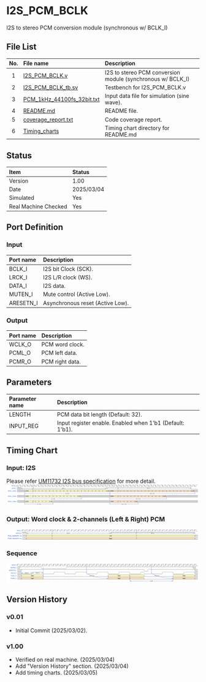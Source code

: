 # I2S_PCM_BCLK
I2S to stereo PCM conversion module (synchronous w/ BCLK_I)

## File List
| No. |File name|Description|
|:---:|:-------------------------|:----------|
|  1  |[I2S_PCM_BCLK.v](https://github.com/AUDIY/AUDIY_Verilog_IP/blob/main/I2S_PCM_BCLK/I2S_PCM_BCLK.v)|I2S to stereo PCM conversion module (synchronous w/ BCLK_I)|
|  2  |[I2S_PCM_BCLK_tb.sv](https://github.com/AUDIY/AUDIY_Verilog_IP/blob/main/I2S_PCM_BCLK/I2S_PCM_BCLK_tb.sv)|Testbench for I2S_PCM_BCLK.v|
|  3  |[PCM_1kHz_44100fs_32bit.txt](https://github.com/AUDIY/AUDIY_Verilog_IP/blob/main/I2S_PCM_BCLK/PCM_1kHz_44100fs_32bit.txt)|Input data file for simulation (sine wave).|
|  4  |[README.md](https://github.com/AUDIY/AUDIY_Verilog_IP/blob/main/I2S_PCM_BCLK/README.md)|README file.|
|  5  |[coverage_report.txt](https://github.com/AUDIY/AUDIY_Verilog_IP/blob/main/I2S_PCM_BCLK/coverage_report.txt)|Code coverage report.|
|  6  |[Timing_charts](https://github.com/AUDIY/AUDIY_Verilog_IP/tree/main/I2S_PCM_BCLK/Timing_charts)|Timing chart directory for README.md|

## Status
|Item|Status|
|:------|:---------|
|Version|1.00|
|Date   |2025/03/04|
|Simulated|Yes|
|Real Machine Checked|Yes|

## Port Definition
### Input
|Port name|Description|
|:--------|:----------|
|BCLK_I|I2S bit Clock (SCK).|
|LRCK_I|I2S L/R clock (WS).|
|DATA_I|I2S data.|
|MUTEN_I|Mute control (Active Low).|
|ARESETN_I|Asynchronous reset (Active Low).|

### Output
|Port name|Description|
|:--------|:----------|
|WCLK_O|PCM word clock.|
|PCML_O|PCM left data.|
|PCMR_O|PCM right data.|

## Parameters
|Parameter name|Description|
|:-------------|:----------|
|LENGTH|PCM data bit length (Default: 32).|
|INPUT_REG|Input register enable. Enabled when 1'b1 (Default: 1'b1).|

## Timing Chart
### Input: I2S
Please refer [UM11732 I2S bus specification](https://www.nxp.com/docs/en/user-manual/UM11732.pdf) for more detail.
![I2S](https://github.com/AUDIY/AUDIY_Verilog_IP/blob/main/I2S_PCM_BCLK/Timing_charts/02_png/I2S.png)
### Output: Word clock & 2-channels (Left & Right) PCM
![PCM](https://github.com/AUDIY/AUDIY_Verilog_IP/blob/main/I2S_PCM_BCLK/Timing_charts/02_png/PCM.png)
### Sequence
![sequence](https://github.com/AUDIY/AUDIY_Verilog_IP/blob/main/I2S_PCM_BCLK/Timing_charts/02_png/I2S_PCM_BCLK_sequence.png)

## Version History
### v0.01
- Initial Commit (2025/03/02).
### v1.00
- Verified on real machine. (2025/03/04)
- Add "Version History" section. (2025/03/04)
- Add timing charts. (2025/03/05)

